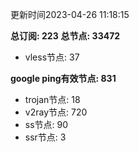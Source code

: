 更新时间2023-04-26 11:18:15

**总订阅: 223**
**总节点: 33472**
- vless节点: 37

**google ping有效节点: 831**
- trojan节点: 18
- v2ray节点: 720
- ss节点: 90
- ssr节点: 3
